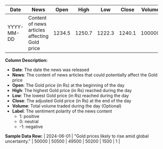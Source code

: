 | Date       | News                                                        | Open   | High   | Low    | Close  | Volume   | Label    |
|------------|-------------------------------------------------------------|--------|--------|--------|--------|----------|----------|
| YYYY-MM-DD | Content of news articles affecting Gold price                | 1234.5 | 1250.7 | 1222.3 | 1240.1 | 100000   | 1 / 0 / -1 |

**Column Description:**
- **Date**: The date the news was released
- **News**: The content of news articles that could potentially affect the Gold price
- **Open**: The Gold price (in Rs) at the beginning of the day
- **High**: The highest Gold price (in Rs) reached during the day
- **Low**: The lowest Gold price (in Rs) reached during the day
- **Close**: The adjusted Gold price (in Rs) at the end of the day
- **Volume**: Total volume traded during the day (Optional)
- **Label**: The sentiment polarity of the news content  
  - 1: positive  
  - 0: neutral  
  - -1: negative

**Sample Data Row:**
| 2024-06-01 | "Gold prices likely to rise amid global uncertainty." | 50000 | 50500 | 49500 | 50200 | 1500 | 1 |
